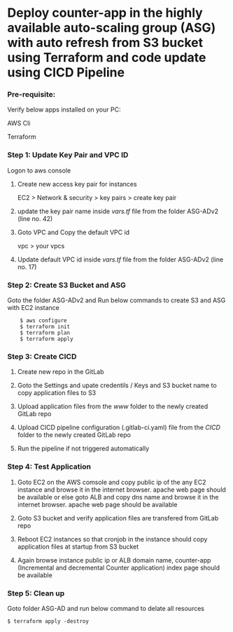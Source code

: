 # Deploy counter-app in the highly available auto-scaling group (ASG) with auto refresh from S3 bucket using Terraform and code update using CICD Pipeline

### Pre-requisite:
Verify below apps installed on your PC:

AWS Cli

Terraform

### Step 1: Update Key Pair and VPC ID
Logon to aws console

1. Create new access key pair for instances
   
   EC2 > Network & security > key pairs > create key pair
   
2. update the key pair name inside _vars.tf_ file from the folder ASG-ADv2 (line no. 42)
   
3. Goto VPC and Copy the default VPC id
   
   vpc > your vpcs
   
4. Update default VPC id inside _vars.tf_ file from the folder ASG-ADv2 (line no. 17)

### Step 2: Create S3 Bucket and ASG
Goto the folder ASG-ADv2 and Run below commands to create S3 and ASG with EC2 instance
```
	$ aws configure 
	$ terraform init
	$ terraform plan
	$ terraform apply
```
### Step 3: Create CICD
1. Create new repo in the GitLab
   
2. Goto the Settings and upate credentils / Keys and S3 bucket name to copy application files to S3
   
3. Upload application files from the _www_ folder to the newly created GitLab repo
   
4. Upload CICD pipeline configuration (.gitlab-ci.yaml) file from the _CICD_ folder  to the newly created GitLab repo
   
5. Run the pipeline if not triggered automatically

### Step 4: Test Application
1. Goto EC2 on the AWS comsole and copy public ip of the any EC2 instance and browse it in the internet browser. apache web page should be available or else goto ALB and copy dns name and browse it in the internet browser. apache web page should be available
   
2. Goto S3 bucket and verify application files are transfered from GitLab repo
   
4. Reboot EC2 instances so that cronjob in the instance should copy application files at startup from S3 bucket
   
5. Again browse instance public ip or ALB domain name, counter-app (Incremental and decremental Counter application) index  page should be available


### Step 5: Clean up
Goto folder ASG-AD and run below command to delate all resources

	$ terraform apply -destroy
